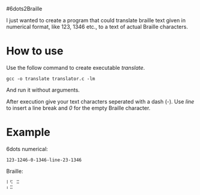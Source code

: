 #6dots2Braille

I just wanted to create a program that could translate braille text given in numerical format, like 123, 1346 etc., to a text of actual Braille characters.

How to use
==
Use the follow command to create executable _translate_.

    gcc -o translate translator.c -lm
And run it without arguments.

After execution give your text characters seperated with a dash (-).
Use _line_ to insert a line break and _0_ for the empty Braille character.

Example
==
6dots numerical:

    123-1246-0-1346-line-23-1346
Braille:

    ⠇⠫⠀⠭
    ⠆⠭
